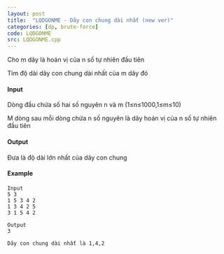 ```yaml
---
layout: post
title:  "LQDGONME - Dãy con chung dài nhất (new ver)"
categories: [dp, brute-force]
code: LQDGONME
src: LQDGONME.cpp
---
```




  


Cho m dãy là hoán vị của n số tự nhiên đầu tiên

Tìm độ dài dãy con chung dài nhất của m dãy đó

#### Input

Dòng đầu chứa số hai số nguyên n và m (1≤n≤1000,1≤m≤10)

M dòng sau mỗi dòng chứa n số nguyên là dãy hoán vị của n số tự nhiên đầu tiên

#### Output

Đưa là độ dài lớn nhất của dãy con chung

#### Example

```
Input  
5 3  
1 5 3 4 2  
1 3 4 2 5  
3 1 5 4 2  
  
Output  
3  
  
Dãy con chung dài nhất là 1,4,2  

```

<!--more-->

